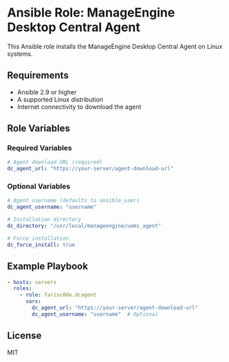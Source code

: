 # Ansible Role: ManageEngine Desktop Central Agent

This Ansible role installs the ManageEngine Desktop Central Agent on Linux systems.

## Requirements

- Ansible 2.9 or higher
- A supported Linux distribution
- Internet connectivity to download the agent

## Role Variables

### Required Variables

```yaml
# Agent download URL (required)
dc_agent_url: "https://your-server/agent-download-url"
```

### Optional Variables

```yaml
# Agent username (defaults to ansible_user)
dc_agent_username: "username"

# Installation directory
dc_directory: "/usr/local/manageengine/uems_agent"

# Force installation
dc_force_install: true
```

## Example Playbook

```yaml
- hosts: servers
  roles:
    - role: farisc0de.dcagent
      vars:
        dc_agent_url: "https://your-server/agent-download-url"
        dc_agent_username: "username"  # Optional
```

## License

MIT
